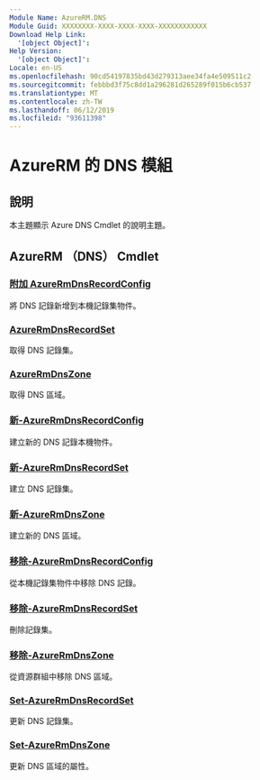 ```yaml
---
Module Name: AzureRM.DNS
Module Guid: XXXXXXXX-XXXX-XXXX-XXXX-XXXXXXXXXXXX
Download Help Link:
  '[object Object]': 
Help Version:
  '[object Object]': 
Locale: en-US
ms.openlocfilehash: 90cd54197835bd43d279313aee34fa4e509511c2
ms.sourcegitcommit: febbbd3f75c8dd1a296281d265289f015b6cb537
ms.translationtype: MT
ms.contentlocale: zh-TW
ms.lasthandoff: 06/12/2019
ms.locfileid: "93611398"
---
```

# AzureRM 的 DNS 模組
## 說明
本主題顯示 Azure DNS Cmdlet 的說明主題。

## AzureRM （DNS） Cmdlet
### [附加 AzureRmDnsRecordConfig](Add-AzureRmDnsRecordConfig.md)
將 DNS 記錄新增到本機記錄集物件。

### [AzureRmDnsRecordSet](Get-AzureRmDnsRecordSet.md)
取得 DNS 記錄集。

### [AzureRmDnsZone](Get-AzureRmDnsZone.md)
取得 DNS 區域。

### [新-AzureRmDnsRecordConfig](New-AzureRmDnsRecordConfig.md)
建立新的 DNS 記錄本機物件。

### [新-AzureRmDnsRecordSet](New-AzureRmDnsRecordSet.md)
建立 DNS 記錄集。

### [新-AzureRmDnsZone](New-AzureRmDnsZone.md)
建立新的 DNS 區域。

### [移除-AzureRmDnsRecordConfig](Remove-AzureRmDnsRecordConfig.md)
從本機記錄集物件中移除 DNS 記錄。

### [移除-AzureRmDnsRecordSet](Remove-AzureRmDnsRecordSet.md)
刪除記錄集。

### [移除-AzureRmDnsZone](Remove-AzureRmDnsZone.md)
從資源群組中移除 DNS 區域。

### [Set-AzureRmDnsRecordSet](Set-AzureRmDnsRecordSet.md)
更新 DNS 記錄集。

### [Set-AzureRmDnsZone](Set-AzureRmDnsZone.md)
更新 DNS 區域的屬性。

